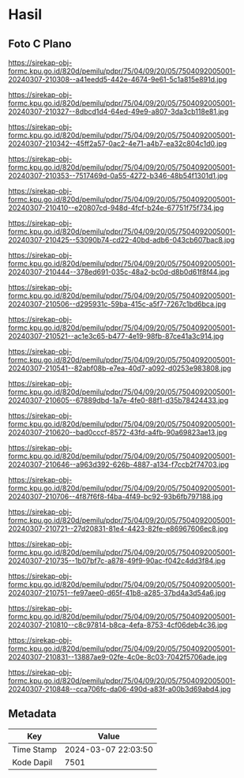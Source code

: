 # Hasil

## Foto C Plano

https://sirekap-obj-formc.kpu.go.id/820d/pemilu/pdpr/75/04/09/20/05/7504092005001-20240307-210308--a41eedd5-442e-4674-9e61-5c1a815e891d.jpg

https://sirekap-obj-formc.kpu.go.id/820d/pemilu/pdpr/75/04/09/20/05/7504092005001-20240307-210327--8dbcd1d4-64ed-49e9-a807-3da3cb118e81.jpg

https://sirekap-obj-formc.kpu.go.id/820d/pemilu/pdpr/75/04/09/20/05/7504092005001-20240307-210342--45ff2a57-0ac2-4e71-a4b7-ea32c804c1d0.jpg

https://sirekap-obj-formc.kpu.go.id/820d/pemilu/pdpr/75/04/09/20/05/7504092005001-20240307-210353--7517469d-0a55-4272-b346-48b54f1301d1.jpg

https://sirekap-obj-formc.kpu.go.id/820d/pemilu/pdpr/75/04/09/20/05/7504092005001-20240307-210410--e20807cd-948d-4fcf-b24e-67751f75f734.jpg

https://sirekap-obj-formc.kpu.go.id/820d/pemilu/pdpr/75/04/09/20/05/7504092005001-20240307-210425--53090b74-cd22-40bd-adb6-043cb607bac8.jpg

https://sirekap-obj-formc.kpu.go.id/820d/pemilu/pdpr/75/04/09/20/05/7504092005001-20240307-210444--378ed691-035c-48a2-bc0d-d8b0d61f8f44.jpg

https://sirekap-obj-formc.kpu.go.id/820d/pemilu/pdpr/75/04/09/20/05/7504092005001-20240307-210506--d295931c-59ba-415c-a5f7-7267c1bd6bca.jpg

https://sirekap-obj-formc.kpu.go.id/820d/pemilu/pdpr/75/04/09/20/05/7504092005001-20240307-210521--ac1e3c65-b477-4e19-98fb-87ce41a3c914.jpg

https://sirekap-obj-formc.kpu.go.id/820d/pemilu/pdpr/75/04/09/20/05/7504092005001-20240307-210541--82abf08b-e7ea-40d7-a092-d0253e983808.jpg

https://sirekap-obj-formc.kpu.go.id/820d/pemilu/pdpr/75/04/09/20/05/7504092005001-20240307-210605--67889dbd-1a7e-4fe0-88f1-d35b78424433.jpg

https://sirekap-obj-formc.kpu.go.id/820d/pemilu/pdpr/75/04/09/20/05/7504092005001-20240307-210620--bad0cccf-8572-43fd-a4fb-90a69823ae13.jpg

https://sirekap-obj-formc.kpu.go.id/820d/pemilu/pdpr/75/04/09/20/05/7504092005001-20240307-210646--a963d392-626b-4887-a134-f7ccb2f74703.jpg

https://sirekap-obj-formc.kpu.go.id/820d/pemilu/pdpr/75/04/09/20/05/7504092005001-20240307-210706--4f87f6f8-f4ba-4f49-bc92-93b6fb797188.jpg

https://sirekap-obj-formc.kpu.go.id/820d/pemilu/pdpr/75/04/09/20/05/7504092005001-20240307-210721--27d20831-81e4-4423-82fe-e86967606ec8.jpg

https://sirekap-obj-formc.kpu.go.id/820d/pemilu/pdpr/75/04/09/20/05/7504092005001-20240307-210735--1b07bf7c-a878-49f9-90ac-f042c4dd3f84.jpg

https://sirekap-obj-formc.kpu.go.id/820d/pemilu/pdpr/75/04/09/20/05/7504092005001-20240307-210751--fe97aee0-d65f-41b8-a285-37bd4a3d54a6.jpg

https://sirekap-obj-formc.kpu.go.id/820d/pemilu/pdpr/75/04/09/20/05/7504092005001-20240307-210810--c8c97814-b8ca-4efa-8753-4cf06deb4c36.jpg

https://sirekap-obj-formc.kpu.go.id/820d/pemilu/pdpr/75/04/09/20/05/7504092005001-20240307-210831--13887ae9-02fe-4c0e-8c03-7042f5706ade.jpg

https://sirekap-obj-formc.kpu.go.id/820d/pemilu/pdpr/75/04/09/20/05/7504092005001-20240307-210848--cca706fc-da06-490d-a83f-a00b3d69abd4.jpg


## Metadata

| Key        | Value               |
| ---------- | ------------------- |
| Time Stamp | 2024-03-07 22:03:50 |
| Kode Dapil | 7501                |



